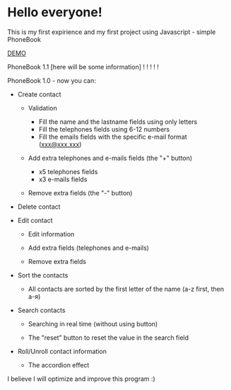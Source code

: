 # Hello everyone! 
This is my first expirience and my first project using Javascript - simple PhoneBook

[DEMO]:http://dmytzo.github.io
[DEMO]

PhoneBook 1.1
[here will be some information]
!
!
!
!
!

PhoneBook 1.0 - now you can:
- Create contact

  * Validation
     * Fill the name and the lastname fields using only letters
     * Fill the telephones fields using 6-12 numbers 
     * Fill the emails fields with the specific e-mail format (xxx@xxx.xxx)
     
  * Add extra telephones and e-mails fields (the "+" button)
     * x5 telephones fields
     * x3 e-mails fields
    
  * Remove extra fields (the "-" button)
  
- Delete contact

- Edit contact
  * Edit information
  
  * Add extra fields (telephones and e-mails)
  
  * Remove extra fields
  
- Sort the contacts
  * All contacts are sorted by the first letter of the name (a-z first, then а-я) 
  
- Search contacts
  * Searching in real time (without using button)
  
  * The "reset" button to reset the value in the search field
  
- Roll/Unroll contact information
  * The accordion effect


I believe I will optimize and improve this program :)
